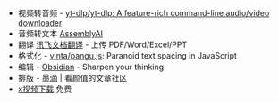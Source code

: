 - 视频转音频 - [yt-dlp/yt-dlp: A feature-rich command-line audio/video downloader](https://github.com/yt-dlp/yt-dlp)
- 音频转文本 [AssemblyAI](https://www.assemblyai.com/app)
- 翻译 [讯飞文档翻译](https://fanyi.xfyun.cn/console/trans/doc) - 上传 PDF/Word/Excel/PPT
- 格式化 - [vinta/pangu.js](https://github.com/vinta/pangu.js): Paranoid text spacing in JavaScript
- 编辑 - [Obsidian](https://obsidian.md/) - Sharpen your thinking
- 排版 - [墨滴](https://www.mdnice.com/) | 看颜值的文章社区
- [x视频下载](https://twittervideodownloader.com/) 免费
